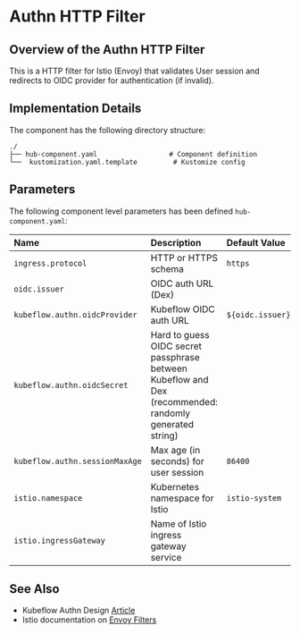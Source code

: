 # Authn HTTP Filter

## Overview of the Authn HTTP Filter

This is a HTTP filter for Istio (Envoy) that validates User session and redirects to OIDC provider for authentication (if invalid).

## Implementation Details

The component has the following directory structure:

```text
./
├── hub-component.yaml                  # Component definition
└──  kustomization.yaml.template         # Kustomize config
```

## Parameters

The following component level parameters has been defined `hub-component.yaml`:

| Name | Description | Default Value |
| :--- | :---        | :---          |
| `ingress.protocol` | HTTP or HTTPS schema | `https` |
| `oidc.issuer` | OIDC auth URL (Dex) |  |
| `kubeflow.authn.oidcProvider` | Kubeflow OIDC auth URL | `${oidc.issuer}` |
| `kubeflow.authn.oidcSecret` | Hard to guess OIDC secret passphrase between Kubeflow and Dex (recommended: randomly generated string) | |
| `kubeflow.authn.sessionMaxAge` | Max age (in seconds) for user session | `86400` |
| `istio.namespace` | Kubernetes namespace for Istio | `istio-system` |
| `istio.ingressGateway` | Name of Istio ingress gateway service | |

## See Also

* Kubeflow Authn Design [Article](https://www.arrikto.com/blog/kubeflow/news/kubeflow-authentication-with-istio-dex/)
* Istio documentation on [Envoy Filters](https://istio.io/latest/docs/reference/config/networking/envoy-filter/)
